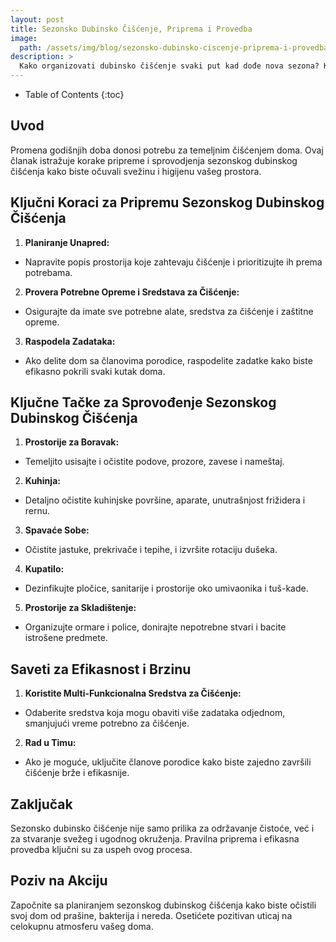 ```yaml
---
layout: post
title: Sezonsko Dubinsko Čišćenje, Priprema i Provedba
image: 
  path: /assets/img/blog/sezonsko-dubinsko-ciscenje-priprema-i-provedba_dubinsko_pranje_ba.png
description: >
  Kako organizovati dubinsko čišćenje svaki put kad dođe nova sezona? Koje su ključne tačke za fokusiranje tokom sezonskog čišćenja? Da li postoji plan za efikasno i brzo provedeno sezonsko dubinsko čišćenje?
---
```



- Table of Contents
{:toc}


## Uvod

Promena godišnjih doba donosi potrebu za temeljnim čišćenjem doma. Ovaj članak istražuje korake pripreme i sprovodjenja sezonskog dubinskog čišćenja kako biste očuvali svežinu i higijenu vašeg prostora.

## Ključni Koraci za Pripremu Sezonskog Dubinskog Čišćenja

1. **Planiranje Unapred:**
  - Napravite popis prostorija koje zahtevaju čišćenje i prioritizujte ih prema potrebama.

2. **Provera Potrebne Opreme i Sredstava za Čišćenje:**
  - Osigurajte da imate sve potrebne alate, sredstva za čišćenje i zaštitne opreme.

3. **Raspodela Zadataka:**
  - Ako delite dom sa članovima porodice, raspodelite zadatke kako biste efikasno pokrili svaki kutak doma.

## Ključne Tačke za Sprovođenje Sezonskog Dubinskog Čišćenja

1. **Prostorije za Boravak:**
  - Temeljito usisajte i očistite podove, prozore, zavese i nameštaj.

2. **Kuhinja:**
  - Detaljno očistite kuhinjske površine, aparate, unutrašnjost frižidera i rernu.

3. **Spavaće Sobe:**
  - Očistite jastuke, prekrivače i tepihe, i izvršite rotaciju dušeka.

4. **Kupatilo:**
  - Dezinfikujte pločice, sanitarije i prostorije oko umivaonika i tuš-kade.

5. **Prostorije za Skladištenje:**
  - Organizujte ormare i police, donirajte nepotrebne stvari i bacite istrošene predmete.

## Saveti za Efikasnost i Brzinu

1. **Koristite Multi-Funkcionalna Sredstva za Čišćenje:**
  - Odaberite sredstva koja mogu obaviti više zadataka odjednom, smanjujući vreme potrebno za čišćenje.

2. **Rad u Timu:**
  - Ako je moguće, uključite članove porodice kako biste zajedno završili čišćenje brže i efikasnije.

## Zaključak

Sezonsko dubinsko čišćenje nije samo prilika za održavanje čistoće, već i za stvaranje svežeg i ugodnog okruženja. Pravilna priprema i efikasna provedba ključni su za uspeh ovog procesa.

## Poziv na Akciju

Započnite sa planiranjem sezonskog dubinskog čišćenja kako biste očistili svoj dom od prašine, bakterija i nereda. Osetićete pozitivan uticaj na celokupnu atmosferu vašeg doma.
